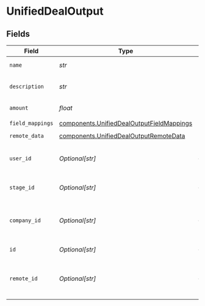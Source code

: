 # UnifiedDealOutput


## Fields

| Field                                                                                                  | Type                                                                                                   | Required                                                                                               | Description                                                                                            |
| ------------------------------------------------------------------------------------------------------ | ------------------------------------------------------------------------------------------------------ | ------------------------------------------------------------------------------------------------------ | ------------------------------------------------------------------------------------------------------ |
| `name`                                                                                                 | *str*                                                                                                  | :heavy_check_mark:                                                                                     | The name of the deal                                                                                   |
| `description`                                                                                          | *str*                                                                                                  | :heavy_check_mark:                                                                                     | The description of the deal                                                                            |
| `amount`                                                                                               | *float*                                                                                                | :heavy_check_mark:                                                                                     | The amount of the deal                                                                                 |
| `field_mappings`                                                                                       | [components.UnifiedDealOutputFieldMappings](../../models/components/unifieddealoutputfieldmappings.md) | :heavy_check_mark:                                                                                     | N/A                                                                                                    |
| `remote_data`                                                                                          | [components.UnifiedDealOutputRemoteData](../../models/components/unifieddealoutputremotedata.md)       | :heavy_check_mark:                                                                                     | N/A                                                                                                    |
| `user_id`                                                                                              | *Optional[str]*                                                                                        | :heavy_minus_sign:                                                                                     | The uuid of the user who is on the deal                                                                |
| `stage_id`                                                                                             | *Optional[str]*                                                                                        | :heavy_minus_sign:                                                                                     | The uuid of the stage of the deal                                                                      |
| `company_id`                                                                                           | *Optional[str]*                                                                                        | :heavy_minus_sign:                                                                                     | The uuid of the company tied to the deal                                                               |
| `id`                                                                                                   | *Optional[str]*                                                                                        | :heavy_minus_sign:                                                                                     | The uuid of the deal                                                                                   |
| `remote_id`                                                                                            | *Optional[str]*                                                                                        | :heavy_minus_sign:                                                                                     | The id of the deal in the context of the Crm 3rd Party                                                 |